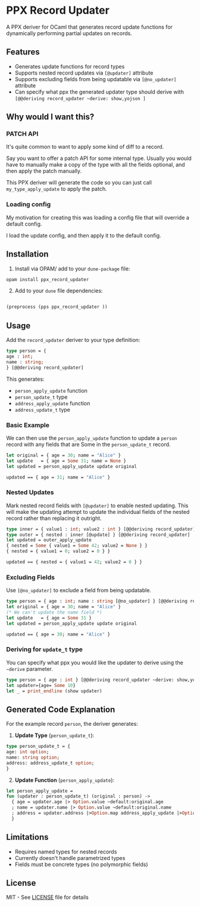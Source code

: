 # PPX Record Updater

A PPX deriver for OCaml that generates record update functions for dynamically performing partial updates on records.

## Features
- Generates update functions for record types
- Supports nested record updates via `[@updater]` attribute
- Supports excluding fields from being updatable via `[@no_updater]` attribute
- Can specify what ppx the generated updater type should derive
  with `[@@deriving record_updater ~derive: show,yojson ]`

## Why would I want this?

### PATCH API
It's quite common to want to apply some kind of diff to a record.

Say you want to offer a patch API for some internal type. Usually you would have to manually make a copy of the type with all the fields optional, and then apply the patch manually.

This PPX deriver will generate the code so you can just call `my_type_apply_update` to apply the patch.

### Loading config

My motivation for creating this was loading a config file that will override a default config.

I load the update config, and then apply it to the default config.


## Installation

1. Install via OPAM/ add to your `dune-package` file:

```bash
opam install ppx_record_updater
```

2. Add to your `dune` file dependencies:

```lisp

(preprocess (pps ppx_record_updater ))

```

## Usage

Add the `record_updater` deriver to your type definition:

```ocaml
type person = {
age : int;
name : string;
} [@@deriving record_updater]
```

This generates:

- `person_apply_update` function
- `person_update_t` type
- `address_apply_update` function
- `address_update_t` type

### Basic Example

We can then use the `person_apply_update` function to update a `person` record with any fields that are Some in the `person_update_t` record.

```ocaml
let original = { age = 30; name = "Alice" }
let update   = { age = Some 31; name = None }
let updated = person_apply_update update original

updated == { age = 31; name = "Alice" }
```
### Nested Updates

Mark nested record fields with `[@updater]` to enable nested updating.
This will make the updating attempt to update the individual fields of the nested record rather than replacing it outright.

```ocaml
type inner = { value1 : int; value2 : int } [@@deriving record_updater]
type outer = { nested : inner [@update] } [@@deriving record_updater]
let updated = outer_apply_update
{ nested = Some { value1 = Some 42; value2 = None } }
{ nested = { value1 = 0; value2 = 0 } }

updated == { nested = { value1 = 42; value2 = 0 } }
```
### Excluding Fields

Use `[@no_updater]` to exclude a field from being updatable.

```ocaml
type person = { age : int; name : string [@no_updater] } [@@deriving record_updater]
let original = { age = 30; name = "Alice" }
(* We can't update the name field *)
let update   = { age = Some 31 }
let updated = person_apply_update update original

updated == { age = 30; name = "Alice" }
```
### Deriving for `update_t` type

You can specify what ppx you would like the updater to derive using the `~derive` parameter.

```ocaml
type person = { age : int } [@@deriving record_updater ~derive: show,yojson]
let updater={age= Some 10}
let _ = print_endline (show updater)
```


## Generated Code Explanation

For the example record `person`, the deriver generates:

1. **Update Type** (`person_update_t`):

```ocaml
type person_update_t = {
age: int option;
name: string option;
address: address_update_t option;
}
```

2. **Update Function** (`person_apply_update`):

```ocaml
let person_apply_update =
fun (updater : person_update_t) (original : person) ->
  { age = updater.age |> Option.value ~default:original.age
  ; name = updater.name |> Option.value ~default:original.name
  ; address = updater.address |>Option.map address_apply_update |>Option.value ~default:original.address
  }
```

## Limitations

- Requires named types for nested records
- Currently doesn't handle parametrized types
- Fields must be concrete types (no polymorphic fields)

## License

MIT - See [LICENSE](LICENSE) file for details
